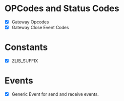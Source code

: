 # OPCodes and Status Codes
- [x] Gateway Opcodes
- [x] Gateway Close Event Codes

# Constants
- [x] ZLIB_SUFFIX

# Events
- [x] Generic Event for send and receive events.
